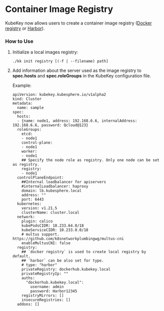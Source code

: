 # Container Image Registry

KubeKey now allows users to create a container image registry ([Docker registry](https://docs.docker.com/registry/) or [Harbor](https://goharbor.io/)).

### How to Use

1. Initialize a local images registry:

   ```
   ./kk init registry [(-f | --filename) path]
   ```

2. Add information about the server used as the image registry to **spec.hosts** and **spec.roleGroups** in the KubeKey configuration file.

   Example:

   ```
   apiVersion: kubekey.kubesphere.io/v1alpha2
   kind: Cluster
   metadata:
     name: sample
   spec:
     hosts:
     - {name: node1, address: 192.168.6.6, internalAddress: 192.168.6.6, password: Qcloud@123}
     roleGroups:
       etcd:
       - node1
       control-plane:
       - node1
       worker:
       - node1
       ## Specify the node role as registry. Only one node can be set as registry.
       registry:
       - node1
     controlPlaneEndpoint:
       ##Internal loadbalancer for apiservers
       #internalLoadbalancer: haproxy
       domain: lb.kubesphere.local
       address: ""
       port: 6443
     kubernetes: 
       version: v1.21.5
       clusterName: cluster.local
     network:
       plugin: calico
       kubePodsCIDR: 10.233.64.0/18
       kubeServiceCIDR: 10.233.0.0/18
       # multus support. https://github.com/k8snetworkplumbingwg/multus-cni
       enableMultusCNI: false
     registry:
       ## `docker registry` is used to create local registry by default.  
       ## `harbor` can be also set for type.
       # type: "harbor"  
       privateRegistry: dockerhub.kubekey.local
       privateRegistryIp: ""
       auths:
         "dockerhub.kubekey.local":
           username: admin
           password: Harbor12345
       registryMirrors: []
       insecureRegistries: []
     addons: []
   ```

